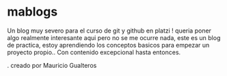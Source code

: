 # mablogs
Un blog muy severo para el curso de git y github en platzi !
queria poner algo realmente interesante aqui pero no se me ocurre nada,
este es un blog de practica, estoy aprendiendo los conceptos basicos para empezar un proyecto propio..
Con contenido excepcional hasta entonces.

. creado por Mauricio Gualteros